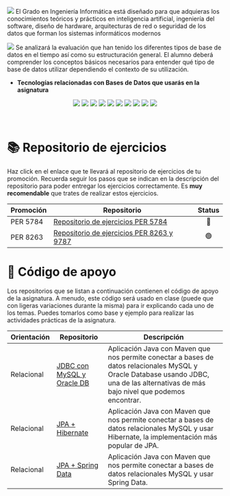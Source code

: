 <a href="https://www.unir.net/ingenieria/grado-informatica/"><img src="https://github.com/UnirCs/UnirCs/blob/feature/newReadme/GII_Header.png"></a>
El Grado en Ingeniería Informática está diseñado para que adquieras los conocimientos teóricos y prácticos en inteligencia artificial, ingeniería del software, diseño de hardware, arquitecturas de red o seguridad de los datos que forman los sistemas informáticos modernos

<a href="https://cms.unir.net/gii35_bases_de_datos_avanzadas"><img src="https://github.com/UnirCs/UnirCs/blob/feature/newReadme/BBDDA_Header.png"></a>
Se analizará la evaluación que han tenido los diferentes tipos de base de datos en el tiempo así como su estructuración general. El alumno deberá comprender los conceptos básicos necesarios para entender qué tipo de base de datos utilizar dependiendo el contexto de su utilización.

- **Tecnologías relacionadas con Bases de Datos que usarás en la asignatura**
<div align="center"> <img src="https://img.shields.io/badge/Oracle-F80000?style=for-the-badge&logo=Oracle&logoColor=white"/> <img src="https://img.shields.io/badge/MySQL-005C84?style=for-the-badge&logo=mysql&logoColor=white"/> <img src="https://img.shields.io/badge/Amazon%20DynamoDB-4053D6?style=for-the-badge&logo=Amazon%20DynamoDB&logoColor=white"/> <img src="https://img.shields.io/badge/MongoDB-4EA94B?style=for-the-badge&logo=mongodb&logoColor=white"/> <img src="https://img.shields.io/badge/Neo4j-018bff?style=for-the-badge&logo=neo4j&logoColor=white"/> <img src="https://img.shields.io/badge/Elastic_Search-005571?style=for-the-badge&logo=elasticsearch&logoColor=white"/> <img src="https://img.shields.io/badge/redis-%23DD0031.svg?&style=for-the-badge&logo=redis&logoColor=white"/> <img src="https://img.shields.io/badge/Hibernate-59666C?style=for-the-badge&logo=Hibernate&logoColor=white"/> <img src="https://img.shields.io/badge/OpenJDK-ED8B00?style=for-the-badge&logo=openjdk&logoColor=white"/> <img src="https://img.shields.io/badge/Railway-131415?style=for-the-badge&logo=railway&logoColor=white"/>
</div>
<br/><br/>

# 📚 Repositorio de ejercicios

Haz click en el enlace que te llevará al repositorio de ejercicios de tu promoción. Recuerda seguir los pasos que se indican en la descripción del repositorio para poder entregar los ejercicios correctamente. Es **muy recomendable** que trates de realizar estos ejercicios.

<div align="center">

| Promoción | Repositorio | Status
|--|--|--|
| PER 5784 | [Repositorio de ejercicios PER 5784](https://github.com/UnirCs/BBDD-PER5784-2223) | <div align="center"> 🔴 </div>
| PER 8263 | [Repositorio de ejercicios PER 8263 y 9787](https://github.com/UnirCs/BBDD-PER8263-2324) | <div align="center"> 🟢 </div>

</div>

# 🛟 Código de apoyo
Los repositorios que se listan a continuación contienen el código de apoyo de la asignatura. A menudo, este código será usado en clase (puede que con ligeras variaciones durante la misma) para ir explicando cada uno de los temas. Puedes tomarlos como base y ejemplo para realizar las actividades prácticas de la asignatura.

| Orientación | Repositorio | Descripción
|--|--|--|
| Relacional | [JDBC con MySQL y Oracle DB](https://github.com/UnirCs/bbdda-jdbc) |  Aplicación Java con Maven que nos permite conectar a bases de datos relacionales MySQL y Oracle Database usando JDBC, una de las alternativas de más bajo nivel que podemos encontrar.
| Relacional | [JPA + Hibernate](https://github.com/UnirCs/bbdda-hibernate) |  Aplicación Java con Maven que nos permite conectar a bases de datos relacionales MySQL y usar Hibernate, la implementación más popular de JPA.
| Relacional | [JPA + Spring Data](https://github.com/UnirCs/bbdda-spring-data) |  Aplicación Java con Maven que nos permite conectar a bases de datos relacionales MySQL y usar Spring Data.
